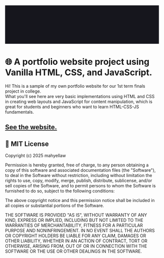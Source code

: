 ![GIF showing Mahyellaw barcode logo.](assets/banner.gif)

# 🌐 A portfolio website project using Vanilla HTML, CSS, and JavaScript.
Hi! This is a sample of my own portfolio website for our 1st term finals project in college.
<br/>
What you'll see here are very basic implementations using HTML and CSS in creating web layouts and JavaScript for content manipulation, which is great for students and beginners who want to learn HTML-CSS-JS fundamentals.

## [See the website.]()

## 🪪 MIT License

Copyright (c) 2025 mahyellaw

Permission is hereby granted, free of charge, to any person obtaining a copy
of this software and associated documentation files (the "Software"), to deal
in the Software without restriction, including without limitation the rights
to use, copy, modify, merge, publish, distribute, sublicense, and/or sell
copies of the Software, and to permit persons to whom the Software is
furnished to do so, subject to the following conditions:

The above copyright notice and this permission notice shall be included in all
copies or substantial portions of the Software.

THE SOFTWARE IS PROVIDED "AS IS", WITHOUT WARRANTY OF ANY KIND, EXPRESS OR
IMPLIED, INCLUDING BUT NOT LIMITED TO THE WARRANTIES OF MERCHANTABILITY,
FITNESS FOR A PARTICULAR PURPOSE AND NONINFRINGEMENT. IN NO EVENT SHALL THE
AUTHORS OR COPYRIGHT HOLDERS BE LIABLE FOR ANY CLAIM, DAMAGES OR OTHER
LIABILITY, WHETHER IN AN ACTION OF CONTRACT, TORT OR OTHERWISE, ARISING FROM,
OUT OF OR IN CONNECTION WITH THE SOFTWARE OR THE USE OR OTHER DEALINGS IN THE
SOFTWARE.